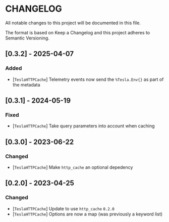 # CHANGELOG

All notable changes to this project will be documented in this file.

The format is based on Keep a Changelog and this project adheres to Semantic Versioning.

## [0.3.2] - 2025-04-07

### Added

- [`TeslaHTTPCache`] Telemetry events now send the `%Tesla.Env{}` as part of the metadata

## [0.3.1] - 2024-05-19

### Fixed

- [`TeslaHTTPCache`] Take query parameters into account when caching

## [0.3.0] - 2023-06-22

### Changed

- [`TeslaHTTPCache`] Make `http_cache` an optional depedency

## [0.2.0] - 2023-04-25

### Changed

- [`TeslaHTTPCache`] Update to use `http_cache` `0.2.0`
- [`TeslaHTTPCache`] Options are now a map (was previously a keyword list)
